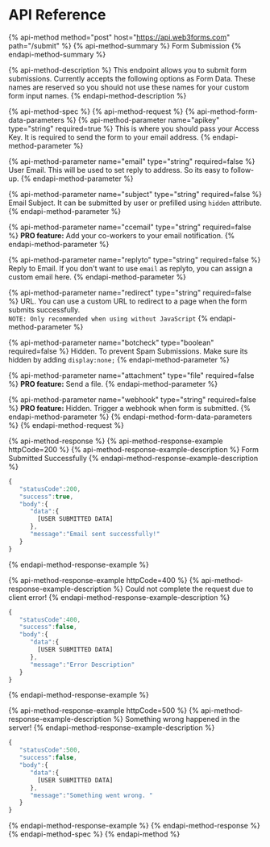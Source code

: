 # API Reference

{% api-method method="post" host="https://api.web3forms.com" path="/submit" %}
{% api-method-summary %}
Form Submission
{% endapi-method-summary %}

{% api-method-description %}
This endpoint allows you to submit form submissions. Currently accepts the following options as Form Data. These names are reserved so you should not use these names for your custom form input names.
{% endapi-method-description %}

{% api-method-spec %}
{% api-method-request %}
{% api-method-form-data-parameters %}
{% api-method-parameter name="apikey" type="string" required=true %}
This is where you should pass your Access Key. It is required to send the form to your email address.
{% endapi-method-parameter %}

{% api-method-parameter name="email" type="string" required=false %}
User Email. This will be used to set reply to address. So its easy to follow-up.
{% endapi-method-parameter %}

{% api-method-parameter name="subject" type="string" required=false %}
Email Subject. It can be submitted by user or prefilled using `hidden` attribute.
{% endapi-method-parameter %}

{% api-method-parameter name="ccemail" type="string" required=false %}
**PRO feature:** Add your co-workers to your email notification.
{% endapi-method-parameter %}

{% api-method-parameter name="replyto" type="string" required=false %}
Reply to Email. If you don't want to use `email` as replyto, you can assign a custom email here.
{% endapi-method-parameter %}

{% api-method-parameter name="redirect" type="string" required=false %}
URL. You can use a custom URL to redirect to a page when the form submits successfully.  
`NOTE: Only recommended when using without JavaScript`
{% endapi-method-parameter %}

{% api-method-parameter name="botcheck" type="boolean" required=false %}
Hidden. To prevent Spam Submissions. Make sure its hidden by adding `display:none;`
{% endapi-method-parameter %}

{% api-method-parameter name="attachment" type="file" required=false %}
**PRO feature:** Send a file.
{% endapi-method-parameter %}

{% api-method-parameter name="webhook" type="string" required=false %}
**PRO feature:** Hidden. Trigger a webhook when form is submitted.
{% endapi-method-parameter %}
{% endapi-method-form-data-parameters %}
{% endapi-method-request %}

{% api-method-response %}
{% api-method-response-example httpCode=200 %}
{% api-method-response-example-description %}
Form Submitted Successfully
{% endapi-method-response-example-description %}

```javascript
{
   "statusCode":200,
   "success":true,
   "body":{
      "data":{
        [USER SUBMITTED DATA]
      },
      "message":"Email sent successfully!"
   }
}
```
{% endapi-method-response-example %}

{% api-method-response-example httpCode=400 %}
{% api-method-response-example-description %}
Could not complete the request due to client error!
{% endapi-method-response-example-description %}

```javascript
{
   "statusCode":400,
   "success":false,
   "body":{
      "data":{
        [USER SUBMITTED DATA]
      },
      "message":"Error Description"
   }
}
```
{% endapi-method-response-example %}

{% api-method-response-example httpCode=500 %}
{% api-method-response-example-description %}
Something wrong happened in the server!
{% endapi-method-response-example-description %}

```javascript
{
   "statusCode":500,
   "success":false,
   "body":{
      "data":{
        [USER SUBMITTED DATA]
      },
      "message":"Something went wrong. "
   }
}
```
{% endapi-method-response-example %}
{% endapi-method-response %}
{% endapi-method-spec %}
{% endapi-method %}

